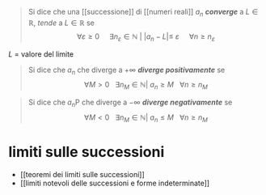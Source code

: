 > Si dice che una [[successione]] di [[numeri reali]] $a_n$ ***converge*** a $L \in \mathbb{R}$, *tende* a $L \in \mathbb{R}$ se $$\forall \varepsilon\geq 0\ \ \ \ \ \exists n_{\varepsilon}\in\mathbb{N}\ |\ |a_{n}-L|\leq\ \varepsilon \ \ \ \ \ \forall n \geq n_{\varepsilon}$$

$L$ = valore del limite

> Si dice che $a_{n}$ che diverge a $+\infty$ ***diverge positivamente*** se $$\forall M > 0 \ \ \ \exists n_{M}\in\mathbb{N}|\ a_{n}\geq M\ \ \ \forall n \geq n_{M}$$

> Si dice che $a_{n}$P che diverge a $-\infty$ ***diverge negativamente*** se $$\forall M < 0 \ \ \ \exists n_{M}\in\mathbb{N}|\ a_{n}\leq M\ \ \ \forall n \geq n_{M}$$

# limiti sulle successioni
- [[teoremi dei limiti sulle successioni]]
- [[limiti notevoli delle successioni e forme indeterminate]]